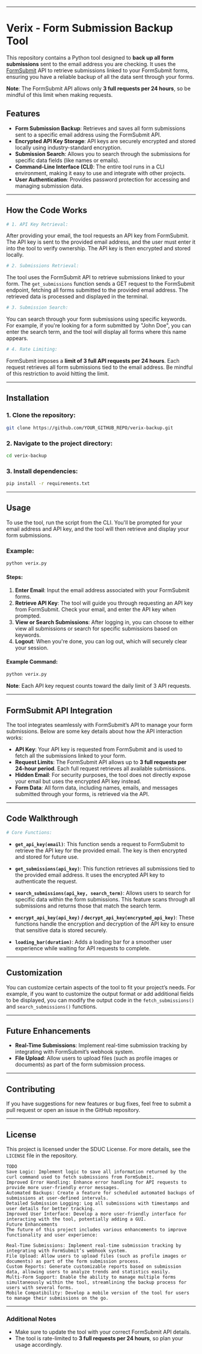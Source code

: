
---

# Verix - Form Submission Backup Tool

This repository contains a Python tool designed to **back up all form submissions** sent to the email address you are checking. It uses the [FormSubmit](https://formsubmit.co) API to retrieve submissions linked to your FormSubmit forms, ensuring you have a reliable backup of all the data sent through your forms. 

**Note**: The FormSubmit API allows only **3 full requests per 24 hours**, so be mindful of this limit when making requests.

## Features

- **Form Submission Backup**: Retrieves and saves all form submissions sent to a specific email address using the FormSubmit API.
- **Encrypted API Key Storage**: API keys are securely encrypted and stored locally using industry-standard encryption.
- **Submission Search**: Allows you to search through the submissions for specific data fields (like names or emails).
- **Command-Line Interface (CLI)**: The entire tool runs in a CLI environment, making it easy to use and integrate with other projects.
- **User Authentication**: Provides password protection for accessing and managing submission data.

---

## How the Code Works

```bash
# 1. API Key Retrieval:
```
After providing your email, the tool requests an API key from FormSubmit. The API key is sent to the provided email address, and the user must enter it into the tool to verify ownership. The API key is then encrypted and stored locally.

```bash
# 2. Submissions Retrieval:
```
The tool uses the FormSubmit API to retrieve submissions linked to your form. The `get_submissions` function sends a GET request to the FormSubmit endpoint, fetching all forms submitted to the provided email address. The retrieved data is processed and displayed in the terminal.

```bash
# 3. Submission Search:
```
You can search through your form submissions using specific keywords. For example, if you're looking for a form submitted by "John Doe", you can enter the search term, and the tool will display all forms where this name appears.

```bash
# 4. Rate Limiting:
```
FormSubmit imposes a **limit of 3 full API requests per 24 hours**. Each request retrieves all form submissions tied to the email address. Be mindful of this restriction to avoid hitting the limit.

---

## Installation

### 1. Clone the repository:
```bash
git clone https://github.com/YOUR_GITHUB_REPO/verix-backup.git
```

### 2. Navigate to the project directory:
```bash
cd verix-backup
```

### 3. Install dependencies:
```bash
pip install -r requirements.txt
```

---

## Usage

To use the tool, run the script from the CLI. You'll be prompted for your email address and API key, and the tool will then retrieve and display your form submissions.

### Example:

```bash
python verix.py
```

#### Steps:

1. **Enter Email**: Input the email address associated with your FormSubmit forms.
2. **Retrieve API Key**: The tool will guide you through requesting an API key from FormSubmit. Check your email, and enter the API key when prompted.
3. **View or Search Submissions**: After logging in, you can choose to either view all submissions or search for specific submissions based on keywords.
4. **Logout**: When you're done, you can log out, which will securely clear your session.

#### Example Command:

```bash
python verix.py
```

**Note**: Each API key request counts toward the daily limit of 3 API requests.

---

## FormSubmit API Integration

The tool integrates seamlessly with FormSubmit’s API to manage your form submissions. Below are some key details about how the API interaction works:

- **API Key**: Your API key is requested from FormSubmit and is used to fetch all the submissions linked to your form.
- **Request Limits**: The FormSubmit API allows up to **3 full requests per 24-hour period**. Each full request retrieves all available submissions.
- **Hidden Email**: For security purposes, the tool does not directly expose your email but uses the encrypted API key instead.
- **Form Data**: All form data, including names, emails, and messages submitted through your forms, is retrieved via the API.

---

## Code Walkthrough

```bash
# Core Functions:
```

- **`get_api_key(email)`**: This function sends a request to FormSubmit to retrieve the API key for the provided email. The key is then encrypted and stored for future use.
  
- **`get_submissions(api_key)`**: This function retrieves all submissions tied to the provided email address. It uses the encrypted API key to authenticate the request.

- **`search_submissions(api_key, search_term)`**: Allows users to search for specific data within the form submissions. This feature scans through all submissions and returns those that match the search term.

- **`encrypt_api_key(api_key)` / `decrypt_api_key(encrypted_api_key)`**: These functions handle the encryption and decryption of the API key to ensure that sensitive data is stored securely.

- **`loading_bar(duration)`**: Adds a loading bar for a smoother user experience while waiting for API requests to complete.

---

## Customization

You can customize certain aspects of the tool to fit your project’s needs. For example, if you want to customize the output format or add additional fields to be displayed, you can modify the output code in the `fetch_submissions()` and `search_submissions()` functions.

---

## Future Enhancements

- **Real-Time Submissions**: Implement real-time submission tracking by integrating with FormSubmit’s webhook system.
- **File Upload**: Allow users to upload files (such as profile images or documents) as part of the form submission process.

---

## Contributing

If you have suggestions for new features or bug fixes, feel free to submit a pull request or open an issue in the GitHub repository.

---

## License

This project is licensed under the SDUC License. For more details, see the `LICENSE` file in the repository.


```
TODO
Save Logic: Implement logic to save all information returned by the curl command used to fetch submissions from FormSubmit.
Improved Error Handling: Enhance error handling for API requests to provide more user-friendly error messages.
Automated Backups: Create a feature for scheduled automated backups of submissions at user-defined intervals.
Detailed Submission Logging: Log all submissions with timestamps and user details for better tracking.
Improved User Interface: Develop a more user-friendly interface for interacting with the tool, potentially adding a GUI.
Future Enhancements
The future of this project includes various enhancements to improve functionality and user experience:

Real-Time Submissions: Implement real-time submission tracking by integrating with FormSubmit’s webhook system.
File Upload: Allow users to upload files (such as profile images or documents) as part of the form submission process.
Custom Reports: Generate customizable reports based on submission data, allowing users to analyze trends and statistics easily.
Multi-Form Support: Enable the ability to manage multiple forms simultaneously within the tool, streamlining the backup process for users with several forms.
Mobile Compatibility: Develop a mobile version of the tool for users to manage their submissions on the go.

```
---

### Additional Notes

- Make sure to update the tool with your correct FormSubmit API details.
- The tool is rate-limited to **3 full requests per 24 hours**, so plan your usage accordingly.


